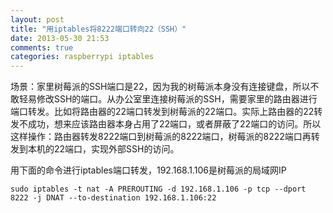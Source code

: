 ```yaml
---
layout: post
title: "用iptables将8222端口转向22（SSH）"
date: 2013-05-30 21:53
comments: true
categories: raspberrypi iptables
---
```


场景：家里树莓派的SSH端口是22，因为我的树莓派本身没有连接键盘，所以不敢轻易修改SSH的端口。从办公室里连接树莓派的SSH，需要家里的路由器进行端口转发。比如将路由器的22端口转发到树莓派的22端口。实际上路由器的22转发不成功，想来应该路由器本身占用了22端口，或者屏蔽了22端口的访问。所以这样操作：路由器转发8222端口到树莓派的8222端口，树莓派的8222端口再转发到本机的22端口，实现外部SSH的访问。

用下面的命令进行iptables端口转发，192.168.1.106是树莓派的局域网IP  

	sudo iptables -t nat -A PREROUTING -d 192.168.1.106 -p tcp --dport 8222 -j DNAT --to-destination 192.168.1.106:22 

